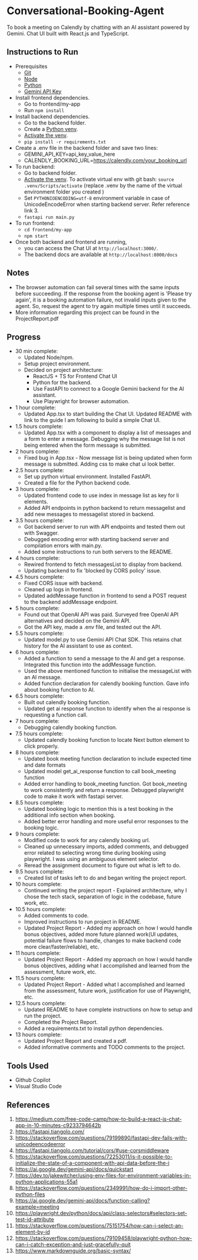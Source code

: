 # Conversational-Booking-Agent

To book a meeting on Calendly by chatting with an AI assistant powered by Gemini. Chat UI built with React.js and TypeScript. 

## Instructions to Run
* Prerequisites
    * [Git](https://git-scm.com/book/en/v2/Getting-Started-Installing-Git)
    * [Node](https://docs.npmjs.com/downloading-and-installing-node-js-and-npm)
    * [Python](https://www.python.org/downloads/)
    * [Gemini API Key](https://ai.google.dev/gemini-api/docs/quickstart)
* Install frontend dependencies.
    * Go to frontend/my-app
    * Run `npm install`
* Install backend dependencies.
    * Go to the backend folder.
    * Create a [Python venv](https://docs.python.org/3/library/venv.html).
    * [Activate the venv](https://docs.python.org/3/library/venv.html#how-venvs-work).
    * `pip install -r requirements.txt`
* Create a .env file in the backend folder and save two lines:
    * GEMINI_API_KEY=api_key_value_here
    * CALENDLY_BOOKING_URL=https://calendly.com/your_booking_url
* To run backend:
    * Go to backend folder. 
    * [Activate the venv](https://docs.python.org/3/library/venv.html#how-venvs-work). To activate virtual env with git bash: `source .venv/Scripts/activate` (replace .venv by the name of the virtual environment folder you created  ) 
    * Set `PYTHONIOENCODING=utf-8` environment variable in case of UnicodeEncodeError when starting backend server. Refer reference link 3.
    * `fastapi run main.py`
* To run frontend:
    * `cd frontend/my-app`
    * `npm start`
* Once both backend and frontend are running, 
    * you can access the Chat UI at `http://localhost:3000/`. 
    * The backend docs are available at `http://localhost:8000/docs`

## Notes
* The browser automation can fail several times with the same inputs before succeeding. If the response from the booking agent is 'Please try again', it is a booking automation failure, not invalid inputs given to the agent. So, request the agent to try again multiple times until it succeeds.
* More information regarding this project can be found in the ProjectReport.pdf

## Progress
* 30 min complete:
    * Updated Node/npm.
    * Setup project environment.
    * Decided on project architecture:
        * ReactJS + TS for Frontend Chat UI
        * Python for the backend. 
        * Use FastAPI to connect to a Google Gemini backend for the AI assistant.
        * Use Playwright for browser automation.  
* 1 hour complete:
    * Updated App.tsx to start building the Chat UI. Updated README with link to the guide I am following to build a simple Chat UI.
* 1.5 hours complete:
    * Updated App.tsx with a component to display a list of messages and a form to enter a message. Debugging why the message list is not being entered when the form message is submitted.
* 2 hours complete:
    * Fixed bug in App.tsx - Now message list is being updated when form message is submitted. Adding css to make chat ui look better.
* 2.5 hours complete:
    * Set up python virtual environment. Installed FastAPI. 
    * Created a file for the Python backend code.
* 3 hours complete:
    * Updated frontend code to use index in message list as key for li elements.
    * Added API endpoints in python backend to return messagelist and add new messages to messagelist stored in backend.
* 3.5 hours complete:
    * Got backend server to run with API endpoints and tested them out with Swagger.
    * Debugged encoding error with starting backend server and compilation errors with main.py.
    * Added some instructions to run both servers to the README.
* 4 hours complete:
    * Rewired frontend to fetch messagesList to display from backend.
    * Updating backend to fix 'blocked by CORS policy' issue.
* 4.5 hours complete:
    * Fixed CORS issue with backend.
    * Cleaned up logs in frontend.
    * Updated addMessage function in frontend to send a POST request to the backend addMessage endpoint.
* 5 hours complete:
    * Found out that OpenAI API was paid. Surveyed free OpenAI API alternatives and decided on the Gemini API.
    * Got the API key, made a .env file, and tested out the API.
* 5.5 hours complete:
    * Updated model.py to use Gemini API Chat SDK. This retains chat history for the AI assistant to use as context.
* 6 hours complete:
    * Added a function to send a message to the AI and get a response. Integrated this function into the addMessage function.
    * Used the above mentioned function to initialise the messageList with an AI message.
    * Added function declaration for calendly booking function. Gave info about booking function to AI.
* 6.5 hours complete:
    * Built out calendly booking function.
    * Updated get ai response function to identify when the ai response is requesting a function call.
* 7 hours complete:
    * Debugging calendly booking function.
* 7.5 hours complete:
    * Updated calendly booking function to locate Next button element to click properly.
* 8 hours complete:
    * Updated book meeting function declaration to include expected time and date formats
    * Updated model get_ai_response function to call book_meeting function
    * Added error handling to book_meeting function. Got book_meeting to work consistently and return a response. Debugged playwright code to make it work with fastapi server.
* 8.5 hours complete:
    * Updated booking logic to mention this is a test booking in the additional info section when booking.
    * Added better error handling and more useful error responses to the booking logic.
* 9 hours complete:
    * Modified code to work for any calendly booking url.
    * Cleaned up unnecessary imports, added comments, and debugged error related to selecting wrong time during booking using playwright. I was using an ambiguous element selector.
    * Reread the assignment document to figure out what is left to do.
* 9.5 hours complete:
    * Created list of tasks left to do and began writing the project report.
* 10 hours complete:
    * Continued writing the project report - Explained architecture, why I chose the tech stack, separation of logic in the codebase, future work, etc.
* 10.5 hours complete:
    * Added comments to code.
    * Improved instructions to run project in README.
    * Updated Project Report - Added my approach on how I would handle bonus objectives, added more future planned work(UI updates, potential failure flows to handle, changes to make backend code more clear/faster/reliable), etc.
* 11 hours complete:
    * Updated Project Report - Added my approach on how I would handle bonus objectives, adding what I accomplished and learned from the assessment, future work, etc.
* 11.5 hours complete:
    * Updated Project Report - Added what I accomplished and learned from the assessment, future work, justification for use of Playwright, etc.
* 12.5 hours complete:
    * Updated README to have complete instructions on how to setup and run the project.
    * Completed the Project Report.
    * Added a requirements.txt to install python dependencies.
* 13 hours complete:
    * Updated Project Report and created a pdf.
    * Added informative comments and TODO comments to the project.

## Tools Used
* Github Copilot
* Visual Studio Code

## References
1. https://medium.com/free-code-camp/how-to-build-a-react-js-chat-app-in-10-minutes-c9233794642b
2. https://fastapi.tiangolo.com/
3. https://stackoverflow.com/questions/79199890/fastapi-dev-fails-with-unicodeencodeerror
4. https://fastapi.tiangolo.com/tutorial/cors/#use-corsmiddleware
5. https://stackoverflow.com/questions/72253011/is-it-possible-to-initialize-the-state-of-a-component-with-api-data-before-the-i
6. https://ai.google.dev/gemini-api/docs/quickstart
7. https://dev.to/jakewitcher/using-env-files-for-environment-variables-in-python-applications-55a1
8. https://stackoverflow.com/questions/2349991/how-do-i-import-other-python-files
9. https://ai.google.dev/gemini-api/docs/function-calling?example=meeting
10. https://playwright.dev/python/docs/api/class-selectors#selectors-set-test-id-attribute
11. https://stackoverflow.com/questions/75151754/how-can-i-select-an-element-by-id
12. https://stackoverflow.com/questions/79109458/playwright-python-how-can-i-catch-exception-and-just-gracefully-quit
13. https://www.markdownguide.org/basic-syntax/